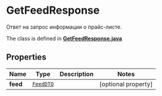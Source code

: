 

# GetFeedResponse

Ответ на запрос информации о прайс-листе.

The class is defined in **[GetFeedResponse.java](../../src/main/java/org/openapitools/model/GetFeedResponse.java)**

## Properties

Name | Type | Description | Notes
------------ | ------------- | ------------- | -------------
**feed** | [`FeedDTO`](FeedDTO.md) |  |  [optional property]



